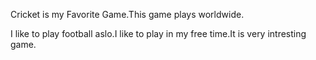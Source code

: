 Cricket is my Favorite Game.This game plays worldwide.




I like to play football aslo.I like to play in my free time.It is very intresting game.
